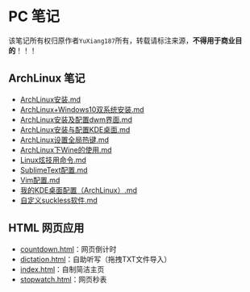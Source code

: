 # PC 笔记

该笔记所有权归原作者`YuXiang187`所有，转载请标注来源，**不得用于商业目的**！！！

## ArchLinux 笔记

* [ArchLinux安装.md](./ArchLinux/ArchLinux安装.md)
* [ArchLinux+Windows10双系统安装.md](./ArchLinux/ArchLinux+Windows10双系统安装.md)
* [ArchLinux安装及配置dwm界面.md](./ArchLinux/ArchLinux安装及配置dwm界面.md)
* [ArchLinux安装与配置KDE桌面.md](./ArchLinux/ArchLinux安装与配置KDE桌面.md)
* [ArchLinux设置全局热键.md](./ArchLinux/ArchLinux设置全局热键.md)
* [ArchLinux下Wine的使用.md](./ArchLinux/ArchLinux下Wine的使用.md)
* [Linux炫技用命令.md](./ArchLinux/Linux炫技用命令.md)
* [SublimeText配置.md](./ArchLinux/SublimeText配置.md)
* [Vim配置.md](./ArchLinux/Vim配置.md)
* [我的KDE桌面配置（ArchLinux）.md](./ArchLinux/我的KDE桌面配置（ArchLinux）.md)
* [自定义suckless软件.md](./ArchLinux/自定义suckless软件.md)

## HTML 网页应用

* [countdown.html](./HTML/countdown.html)：网页倒计时
* [dictation.html](./HTML/dictation.html)：自助听写（拖拽TXT文件导入）
* [index.html](./HTML/index.html)：自制简洁主页
* [stopwatch.html](./HTML/stopwatch.html)：网页秒表
